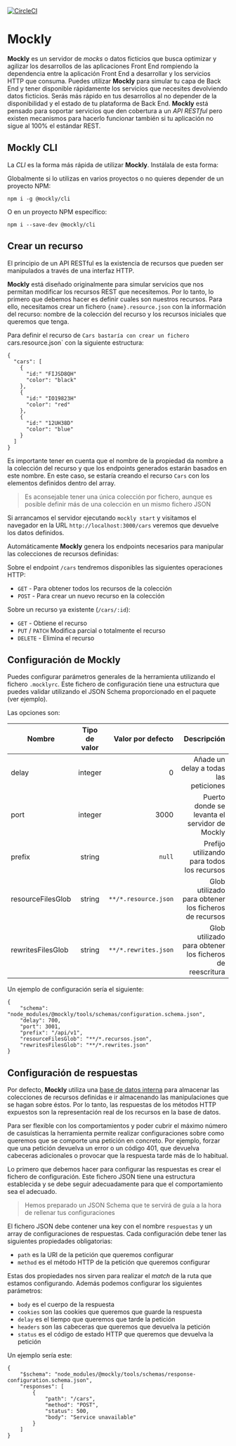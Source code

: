[![CircleCI](https://circleci.com/gh/pablolazaro/mockly.svg?style=svg&circle-token=3e0293b00e6875dbf3f4e82f976708e75e35b556)](https://circleci.com/gh/pablolazaro/mockly)

# Mockly

**Mockly** es un servidor de _mocks_ o datos ficticios que busca optimizar y agilizar los desarrollos de las aplicaciones Front End rompiendo la dependencia entre la aplicación Front End a desarrollar y los servicios HTTP que consuma. Puedes utilizar **Mockly** para simular tu capa de Back End y tener disponible rápidamente los servicios que necesites devolviendo datos ficticios. Serás más rápido en tus desarrollos al no depender de la disponibilidad y el estado de tu plataforma de Back End. **Mockly** está pensado para soportar servicios que den cobertura a un _API RESTful_ pero existen mecanismos para hacerlo funcionar también si tu aplicación no sigue al 100% el estándar REST.

## Mockly CLI

La _CLI_ es la forma más rápida de utilizar **Mockly**. Instálala de esta forma:

Globalmente si lo utilizas en varios proyectos o no quieres depender de un proyecto NPM:

```
npm i -g @mockly/cli
```

O en un proyecto NPM específico:

```
npm i --save-dev @mockly/cli
```

## Crear un recurso

El principio de un API RESTful es la existencia de recursos que pueden ser manipulados a través de una interfaz HTTP.

**Mockly** está diseñado originalmente para simular servicios que nos permitan modificar los recursos REST que necesitemos. Por lo tanto, lo primero que debemos hacer
es definir cuales son nuestros recursos. Para ello, necesitamos crear un fichero `{name}.resource.json` con la información del recurso: nombre de la colección del recurso y los recursos iniciales que queremos que tenga.

Para definir el recurso de `Cars bastaría con crear un fichero `cars.resource.json` con la siguiente estructura:

```
{
  "cars": [
    {
      "id:" "FIJSD8QH"
      "color": "black"
    },
    {
      "id:" "IO19823H"
      "color": "red"
    },
    {
      "id:" "12UH38D"
      "color": "blue"
    }
  ]
}
```

Es importante tener en cuenta que el nombre de la propiedad da nombre a la colección del recurso y que los endpoints generados estarán basados en este nombre. En este caso, se estaría creando el recurso `Cars` con los elementos definidos dentro del array.

> Es aconsejable tener una única colección por fichero, aunque es posible definir más de una colección en un mismo fichero JSON

Si arrancamos el servidor ejecutando `mockly start` y visitamos el navegador en la URL `http://localhost:3000/cars` veremos que devuelve los datos definidos.

Automáticamente **Mockly** genera los endpoints necesarios para manipular las colecciones de recursos definidas:

Sobre el endpoint `/cars` tendremos disponibles las siguientes operaciones HTTP:

* `GET`  - Para obtener todos los recursos de la colección
* `POST` - Para crear un nuevo recurso en la colección

Sobre un recurso ya existente (`/cars/:id`):

* `GET` - Obtiene el recurso
* `PUT` / `PATCH` Modifica parcial o totalmente el recurso
* `DELETE` - Elimina el recurso


## Configuración de Mockly

Puedes configurar parámetros generales de la herramienta utilizando el fichero `.mocklyrc`. Este fichero de configuración
tiene una estructura que puedes validar utilizando el JSON Schema proporcionado en el paquete (ver ejemplo).

Las opciones son:

| Nombre        | Tipo de valor         | Valor por defecto  | Descripción
| ------------- |:-------------:| -----:| -------:|
| delay      | integer | 0 |  Añade un delay a todas las peticiones |
| port      | integer      |   3000 | Puerto donde se levanta el servidor de Mockly |
| prefix | string     |    `null`  | Prefijo utilizando para todos los recursos |
| resourceFilesGlob | string | `**/*.resource.json` | Glob utilizado para obtener los ficheros de recursos |
|  rewritesFilesGlob | string | `**/*.rewrites.json` | Glob utilizado para obtener los ficheros de reescritura |

Un ejemplo de configuración sería el siguiente: 

```
{
    "schema": "node_modules/@mockly/tools/schemas/configuration.schema.json",
    "delay": 700,
    "port": 3001,
    "prefix": "/api/v1",
    "resourceFilesGlob": "**/*.recursos.json",
    "rewritesFilesGlob": "**/*.rewrites.json"
}
```


## Configuración de respuestas

Por defecto, **Mockly** utiliza una [base de datos interna](https://pouchdb.com) para almacenar las colecciones de 
recursos definidas e ir almacenando las manipulaciones que se hagan sobre éstos. Por lo tanto, las respuestas de los 
métodos HTTP expuestos son la representación real de los recursos en la base de datos.

Para ser flexible con los comportamientos y poder cubrir el máximo número de casuísticas la herramienta permite realizar
configuraciones sobre como queremos que se comporte una petición en concreto. Por ejemplo, forzar que una petición devuelva
un error o un código 401, que devuelva cabeceras adicionales o provocar que la respuesta tarde más de lo habitual.

Lo primero que debemos hacer para configurar las respuestas es crear el fichero de configuración. Este fichero JSON tiene
una estructura establecida y se debe seguir adecuadamente para que el comportamiento sea el adecuado. 

> Hemos preparado un JSON Schema que te servirá de guía a la hora de rellenar tus configuraciones

El fichero JSON debe contener una key con el nombre `respuestas` y un array de configuraciones de respuestas.
Cada configuración debe tener las siguientes propiedades obligatorias:

* `path` es la URI de la petición que queremos configurar
* `method` es el método HTTP de la petición que queremos configurar

Estas dos propiedades nos sirven para realizar el *match* de la ruta que estamos configurando. Además podemos configurar
los siguientes parámetros:

* `body` es el cuerpo de la respuesta
* `cookies` son las cookies que queremos que guarde la respuesta
* `delay` es el tiempo que queremos que tarde la petición
* `headers` son las cabeceras que queremos que devuelva la petición
* `status` es el código de estado HTTP que queremos que devuelva la petición

Un ejemplo sería este:

```
{
    "$schema": "node_modules/@mockly/tools/schemas/response-configuration.schema.json",
    "responses": [
        {
            "path": "/cars",
            "method": "POST",
            "status": 500,
            "body": "Service unavailable"
        }
    ]
}
```
